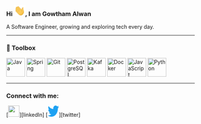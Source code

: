 ### Hi <img src = "https://raw.githubusercontent.com/ABSphreak/ABSphreak/master/gifs/Hi.gif" width = "30px" />, I am Gowtham Alwan

A Software Engineer, growing and exploring tech every day.

---

### 🧰 Toolbox
<p>
  <img src = "https://cdn.worldvectorlogo.com/logos/java-4.svg" height = "50px" width = "50px" title = "Java" />
  <img src = "https://cdn.worldvectorlogo.com/logos/spring-3.svg" height = "50px" width = "50px" title = "Spring" />
  <img src = "https://cdn.worldvectorlogo.com/logos/git-icon.svg" height = "50px" width = "50px" title = "Git" />
  <img src = "https://cdn.worldvectorlogo.com/logos/postgresql.svg" height = "50px" width = "50px" title = "PostgreSQL" />
  <img src = "https://cdn.worldvectorlogo.com/logos/kafka.svg" height = "50px" width = "50px" title = "Kafka" />
  <img src = "https://cdn.worldvectorlogo.com/logos/docker.svg" height = "50px" width = "50px" title = "Docker" />
  <img src = "https://cdn.worldvectorlogo.com/logos/logo-javascript.svg" height = "50px" width = "50px" title = "JavaScript" />
  <img src = "https://cdn.worldvectorlogo.com/logos/python-5.svg" height = "50px" width = "50px" title = "Python" />
</p>

---

### Connect with me:
<p>
  [<img src = "https://cdn.worldvectorlogo.com/logos/linkedin-icon-2.svg" width = "30px" height = "30px" />][linkedIn]
  [<img src = "https://raw.githubusercontent.com/devicons/devicon/master/icons/twitter/twitter-original.svg" width = "30px" height = "30px" />][twitter]
</p>

[linkedIn]: https://www.linkedin.com/in/gowthamalwan/
[twitter]: https://twitter.com/GowthamAlwan

